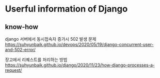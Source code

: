 # Userful information of Django

## know-how
django 서버에서 동시접속자 증가시 502 발생 문제
https://suhyunbaik.github.io/devops/2020/05/19/django-concurrent-user-and-502-error/

장고에서 리퀘스트를 처리하는 방법
https://suhyunbaik.github.io/django/2020/11/23/how-django-processes-a-request/
